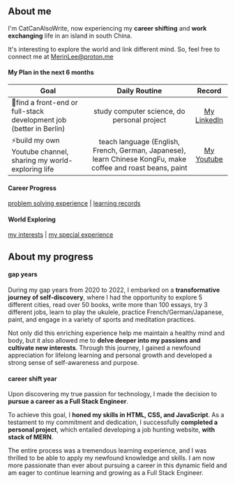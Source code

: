 ## About me
I'm CatCanAlsoWrite, now experiencing my **career shifting** and **work exchanging** life in an island in south China.

It's interesting to explore the world and link different mind. So, feel free to connect me at MerinLee@proton.me

#### My Plan in the next 6 months
Goal | Daily Routine | Record
-- | :--: | :--:
🌱find a front-end or full-stack development job (better in Berlin) | study computer science, do personal project | [My LinkedIn](https://www.linkedin.com/in/merin-lee/)
⚡build my own Youtube channel, sharing my world-exploring life | teach language (English, French, German, Japanese), learn Chinese KongFu, make coffee and roast beans, paint | [My Youtube]()


#### Career Progress
[problem solving experience](https://github.com/CatCanAlsoWrite/problem-solving) | 
[learning records](https://github.com/CatCanAlsoWrite/learning-material) 

#### World Exploring
[my interests](https://github.com/CatCanAlsoWrite/my-interests) |
[my special experience](https://github.com/CatCanAlsoWrite/my-special-experience)

## About my progress
#### gap years
During my gap years from 2020 to 2022, I embarked on a **transformative journey of self-discovery**, where I had the opportunity to explore 5 different cities, read over 50 books, write more than 100 essays, try 3 different jobs, learn to play the ukulele, practice French/German/Japanese, paint, and engage in a variety of sports and meditation practices. 

Not only did this enriching experience help me maintain a healthy mind and body, but it also allowed me to **delve deeper into my passions and cultivate new interests**. Through this journey, I gained a newfound appreciation for lifelong learning and personal growth and developed a strong sense of self-awareness and purpose.

#### career shift year
Upon discovering my true passion for technology, I made the decision to **pursue a career as a Full Stack Engineer**. 

To achieve this goal, I **honed my skills in HTML, CSS, and JavaScript**. As a testament to my commitment and dedication, I successfully **completed a personal project**, which entailed developing a job hunting website, **with stack of MERN**. 

The entire process was a tremendous learning experience, and I was thrilled to be able to apply my newfound knowledge and skills. I am now more passionate than ever about pursuing a career in this dynamic field and am eager to continue learning and growing as a Full Stack Engineer.


